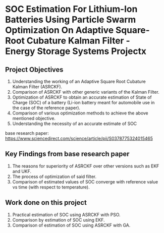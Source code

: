 # SOC Estimation For Lithium-Ion Batteries Using Particle Swarm Optimization On Adaptive Square-Root Cubature Kalman Filter - Energy Storage Systems Projectx

## Project Objectives

1. Understanding the working of an Adaptive Square Root Cubature Kalman Filter (ASRCKF).
2. Comparison of ASRCKF with other generic variants of the Kalman Filter.
3. Optimization of ASRCKF to obtain an accurate estimation of State of Charge (SOC) of a battery (Li-ion battery meant for automobile use in the case of the reference paper).
4. Comparison of various optimization methods to achieve the above mentioned objective.
5. Understanding the necessity of an accurate estimate of SOC

base research paper: https://www.sciencedirect.com/science/article/pii/S0378775324015465

## Key Findings from base research paper

1. The reasons for superiority of ASRCKF over other versions such as EKF and UKF.
2. The process of optimization of said filter.
3. Comparison of estimated values of SOC converge with reference value vs time (with respect to temperature).

## Work done on this project

1. Practical estimation of SOC using ASRCKF with PSO.
2. Comparison by estimation of SOC using EKF.	
3. Comparison of estimation of SOC using ASRCKF with GA.

